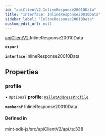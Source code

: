 ```yaml
---
id: "apiClientV2.InlineResponse20010Data"
title: "Interface: InlineResponse20010Data"
sidebar_label: "InlineResponse20010Data"
custom_edit_url: null
---
```


[apiClientV2](../modules/apiClientV2).InlineResponse20010Data

**`export`**

**`interface`** InlineResponse20010Data

## Properties

### profile

• `Optional` **profile**: [`WalletAddressProfile`](.WalletAddressProfile)

**`memberof`** InlineResponse20010Data

#### Defined in

mint-sdk-js/src/apiClientV2/api.ts:338
